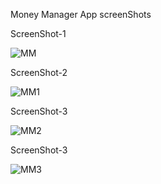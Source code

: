 Money Manager App screenShots

ScreenShot-1


![MM](https://github.com/9Ismail/moneymanger_app/assets/106706469/6b49d12c-cca3-4e3c-879c-6e9d39804c16)



ScreenShot-2


![MM1](https://github.com/9Ismail/moneymanger_app/assets/106706469/124e3860-ae26-4cd2-a5bd-10073a8419f2)

ScreenShot-3

![MM2](https://github.com/9Ismail/moneymanger_app/assets/106706469/926c5939-c01f-40ee-8632-4003b3e2a033)

ScreenShot-3

![MM3](https://github.com/9Ismail/moneymanger_app/assets/106706469/c72b6886-1081-4267-94da-d43e3c45ca15)
